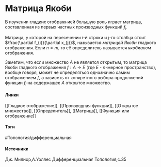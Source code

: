 # Матрица Якоби
В изучении гладких отображнией большую роль играет матрица, составленная из первых частных производных функций $f_{i}$.

Матрица, у которой на пересечении $i$-й строки и $j$-го столбца стоит $\frac{\partial f_{i}}{\partial x_{j}}$, называется *матрицей Якоби* гладкого отображения. Если $n=m$, то её определитель называется *якобианом* отображения.

Заметим, что если множество $A$ не является открытым, то матрица Якоби гладкого отображения $f:A\rightarrow E$ (где $E$ - $n$-мерное пространство), вообще говоря, может не определяться однозначно самим отображением $f$, а зависеть от конкретного выбора продолжений функции $f_{i}$ на содержащее $A$ открытое множество.
#### Линки
 [[Гладкое отображение]],
 [[Производная функции]],
 [[Открытое множество]],
 [[Определитель]],
 [[Матрица]],
 [[Функция или отображение]]
#### Тэги
 #Топология/дифференциальная 
#### Источники
 Дж. Милнор,А.Уоллес Дифференциальная Топология,с.35